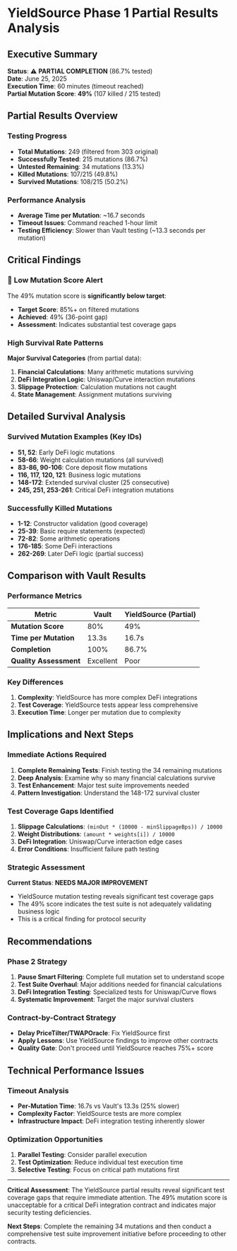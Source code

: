 # YieldSource Phase 1 Partial Results Analysis

## Executive Summary
**Status**: ⚠️ **PARTIAL COMPLETION** (86.7% tested)  
**Date**: June 25, 2025  
**Execution Time**: 60 minutes (timeout reached)  
**Partial Mutation Score**: **49%** (107 killed / 215 tested)

## Partial Results Overview

### Testing Progress
- **Total Mutations**: 249 (filtered from 303 original)
- **Successfully Tested**: 215 mutations (86.7%)
- **Untested Remaining**: 34 mutations (13.3%)
- **Killed Mutations**: 107/215 (49.8%)
- **Survived Mutations**: 108/215 (50.2%)

### Performance Analysis
- **Average Time per Mutation**: ~16.7 seconds
- **Timeout Issues**: Command reached 1-hour limit
- **Testing Efficiency**: Slower than Vault testing (~13.3 seconds per mutation)

## Critical Findings

### 🚨 **Low Mutation Score Alert**
The 49% mutation score is **significantly below target**:
- **Target Score**: 85%+ on filtered mutations
- **Achieved**: 49% (36-point gap)
- **Assessment**: Indicates substantial test coverage gaps

### High Survival Rate Patterns
**Major Survival Categories** (from partial data):
1. **Financial Calculations**: Many arithmetic mutations surviving
2. **DeFi Integration Logic**: Uniswap/Curve interaction mutations
3. **Slippage Protection**: Calculation mutations not caught
4. **State Management**: Assignment mutations surviving

## Detailed Survival Analysis

### Survived Mutation Examples (Key IDs)
- **51, 52**: Early DeFi logic mutations
- **58-66**: Weight calculation mutations (all survived)
- **83-86, 90-106**: Core deposit flow mutations
- **116, 117, 120, 121**: Business logic mutations
- **148-172**: Extended survival cluster (25 consecutive)
- **245, 251, 253-261**: Critical DeFi integration mutations

### Successfully Killed Mutations
- **1-12**: Constructor validation (good coverage)
- **25-39**: Basic require statements (expected)
- **72-82**: Some arithmetic operations
- **176-185**: Some DeFi interactions  
- **262-269**: Later DeFi logic (partial success)

## Comparison with Vault Results

### Performance Metrics
| Metric | Vault | YieldSource (Partial) |
|--------|-------|----------------------|
| **Mutation Score** | 80% | 49% |
| **Time per Mutation** | 13.3s | 16.7s |
| **Completion** | 100% | 86.7% |
| **Quality Assessment** | Excellent | Poor |

### Key Differences
1. **Complexity**: YieldSource has more complex DeFi integrations
2. **Test Coverage**: YieldSource tests appear less comprehensive
3. **Execution Time**: Longer per mutation due to complexity

## Implications and Next Steps

### Immediate Actions Required
1. **Complete Remaining Tests**: Finish testing the 34 remaining mutations
2. **Deep Analysis**: Examine why so many financial calculations survive
3. **Test Enhancement**: Major test suite improvements needed
4. **Pattern Investigation**: Understand the 148-172 survival cluster

### Test Coverage Gaps Identified
1. **Slippage Calculations**: `(minOut * (10000 - minSlippageBps)) / 10000`
2. **Weight Distributions**: `(amount * weights[i]) / 10000`
3. **DeFi Integration**: Uniswap/Curve interaction edge cases
4. **Error Conditions**: Insufficient failure path testing

### Strategic Assessment
**Current Status**: **NEEDS MAJOR IMPROVEMENT**
- YieldSource mutation testing reveals significant test coverage gaps
- The 49% score indicates the test suite is not adequately validating business logic
- This is a critical finding for protocol security

## Recommendations

### Phase 2 Strategy
1. **Pause Smart Filtering**: Complete full mutation set to understand scope
2. **Test Suite Overhaul**: Major additions needed for financial calculations
3. **DeFi Integration Testing**: Specialized tests for Uniswap/Curve flows
4. **Systematic Improvement**: Target the major survival clusters

### Contract-by-Contract Strategy
- **Delay PriceTilter/TWAPOracle**: Fix YieldSource first
- **Apply Lessons**: Use YieldSource findings to improve other contracts
- **Quality Gate**: Don't proceed until YieldSource reaches 75%+ score

## Technical Performance Issues

### Timeout Analysis
- **Per-Mutation Time**: 16.7s vs Vault's 13.3s (25% slower)
- **Complexity Factor**: YieldSource tests are more complex
- **Infrastructure Impact**: DeFi integration testing inherently slower

### Optimization Opportunities
1. **Parallel Testing**: Consider parallel execution
2. **Test Optimization**: Reduce individual test execution time
3. **Selective Testing**: Focus on critical path mutations first

---

**Critical Assessment**: The YieldSource partial results reveal significant test coverage gaps that require immediate attention. The 49% mutation score is unacceptable for a critical DeFi integration contract and indicates major security testing deficiencies.

**Next Steps**: Complete the remaining 34 mutations and then conduct a comprehensive test suite improvement initiative before proceeding to other contracts.